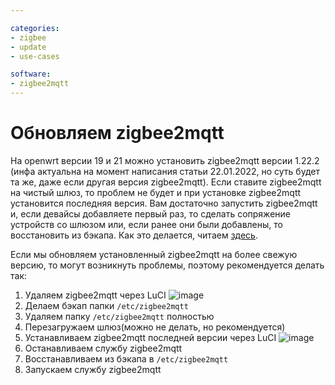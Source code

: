 ```yaml
---

categories:
- zigbee
- update
- use-cases

software:
- zigbee2mqtt
---
```

# Обновляем zigbee2mqtt

На openwrt версии 19 и 21 можно установить zigbee2mqtt версии 1.22.2 (инфа актуальна на момент написания статьи 22.01.2022, но суть будет та же, даже если другая версия zigbee2mqtt). Если ставите zigbee2mqtt на чистый шлюз, то проблем не будет и при установке zigbee2mqtt установится последняя версия. Вам достаточно запустить zigbee2mqtt и, если девайсы добавляете первый раз, то сделать сопряжение устройств со шлюзом или, если ранее они были добавлены, то восстановить из бэкапа. Как это делается, читаем [здесь](https://github.com/DivanX10/Openwrt-scripts-for-gateway-zhwg11lm/wiki/Делаем-бэкап-zigbee2mqtt). 

Если мы обновляем установленный zigbee2mqtt на более свежую версию, то могут возникнуть проблемы, поэтому рекомендуется делать так:

1. Удаляем zigbee2mqtt через LuCI
![image](https://user-images.githubusercontent.com/64090632/150642720-23cdad4e-68b9-42ac-87dd-9b9da77cd1a5.png)
1. Делаем бэкап папки `/etc/zigbee2mqtt`
1. Удаляем папку `/etc/zigbee2mqtt` полностью
1. Перезагружаем шлюз(можно не делать, но рекомендуется)
1. Устанавливаем zigbee2mqtt последней версии через LuCI
![image](https://user-images.githubusercontent.com/64090632/150642909-7ac323a1-5485-4ccc-9549-aa6eeae65e20.png)
1. Останавливаем службу zigbee2mqtt
1. Восстанавливаем из бэкапа в `/etc/zigbee2mqtt`
1. Запускаем службу zigbee2mqtt



